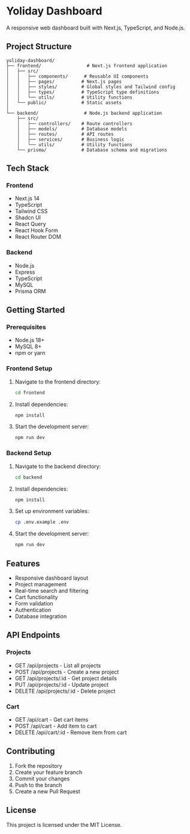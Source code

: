 # Yoliday Dashboard

A responsive web dashboard built with Next.js, TypeScript, and Node.js.

## Project Structure

```
yoliday-dashboard/
├── frontend/                 # Next.js frontend application
│   ├── src/
│   │   ├── components/      # Reusable UI components
│   │   ├── pages/          # Next.js pages
│   │   ├── styles/         # Global styles and Tailwind config
│   │   ├── types/          # TypeScript type definitions
│   │   └── utils/          # Utility functions
│   └── public/             # Static assets
│
└── backend/                 # Node.js backend application
    ├── src/
    │   ├── controllers/    # Route controllers
    │   ├── models/         # Database models
    │   ├── routes/         # API routes
    │   ├── services/       # Business logic
    │   └── utils/          # Utility functions
    └── prisma/             # Database schema and migrations
```

## Tech Stack

### Frontend
- Next.js 14
- TypeScript
- Tailwind CSS
- Shadcn UI
- React Query
- React Hook Form
- React Router DOM

### Backend
- Node.js
- Express
- TypeScript
- MySQL
- Prisma ORM

## Getting Started

### Prerequisites
- Node.js 18+
- MySQL 8+
- npm or yarn

### Frontend Setup
1. Navigate to the frontend directory:
   ```bash
   cd frontend
   ```

2. Install dependencies:
   ```bash
   npm install
   ```

3. Start the development server:
   ```bash
   npm run dev
   ```

### Backend Setup
1. Navigate to the backend directory:
   ```bash
   cd backend
   ```

2. Install dependencies:
   ```bash
   npm install
   ```

3. Set up environment variables:
   ```bash
   cp .env.example .env
   ```

4. Start the development server:
   ```bash
   npm run dev
   ```

## Features

- Responsive dashboard layout
- Project management
- Real-time search and filtering
- Cart functionality
- Form validation
- Authentication
- Database integration

## API Endpoints

### Projects
- GET /api/projects - List all projects
- POST /api/projects - Create a new project
- GET /api/projects/:id - Get project details
- PUT /api/projects/:id - Update project
- DELETE /api/projects/:id - Delete project

### Cart
- GET /api/cart - Get cart items
- POST /api/cart - Add item to cart
- DELETE /api/cart/:id - Remove item from cart

## Contributing

1. Fork the repository
2. Create your feature branch
3. Commit your changes
4. Push to the branch
5. Create a new Pull Request

## License

This project is licensed under the MIT License. 